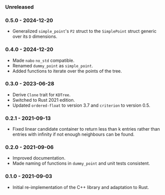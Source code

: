 ### Unreleased

### 0.5.0 - 2024-12-20

* Generalized `simple_point`'s `P2` struct to the `SimplePoint` struct generic over its `D` dimensions.

### 0.4.0 - 2024-12-20

* Made `nabo` `no_std` compatible.
* Renamed `dummy_point` as `simple_point`.
* Added functions to iterate over the points of the tree.

### 0.3.0 - 2023-06-28

* Derive `Clone` trait for `KDTree`.
* Switched to Rust 2021 edition.
* Updated `ordered-float` to version 3.7 and `criterion` to version 0.5.

### 0.2.1 - 2021-09-13

* Fixed linear candidate container to return less than k entries rather than entries with infinity if not enough neighbours can be found.

### 0.2.0 - 2021-09-06

* Improved documentation.
* Made naming of functions in `dummy_point` and unit tests consistent.

### 0.1.0 - 2021-09-03

* Initial re-implementation of the C++ library and adaptation to Rust.
